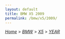 ```yaml
---
layout: default
title: BMW X5 2009
permalink: /bmw/x5/2009/
---
```

[*Home*](/) > [*BMW*](/bmw/) > [*X5*](/bmw/x5/) > [*YEAR*](/bmw/x5/year/)
